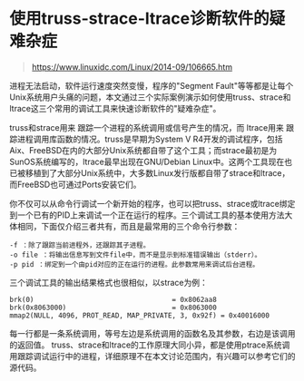 # 使用truss-strace-ltrace诊断软件的疑难杂症

> https://www.linuxidc.com/Linux/2014-09/106665.htm  

进程无法启动，软件运行速度突然变慢，程序的"Segment Fault"等等都是让每个Unix系统用户头痛的问题，本文通过三个实际案例演示如何使用truss、strace和ltrace这三个常用的调试工具来快速诊断软件的"疑难杂症"。  

truss和strace用来 跟踪一个进程的系统调用或信号产生的情况，而 ltrace用来 跟踪进程调用库函数的情况。truss是早期为System V R4开发的调试程序，包括Aix、FreeBSD在内的大部分Unix系统都自带了这个工具；而strace最初是为SunOS系统编写的，ltrace最早出现在GNU/Debian Linux中。这两个工具现在也已被移植到了大部分Unix系统中，大多数Linux发行版都自带了strace和ltrace，而FreeBSD也可通过Ports安装它们。  

你不仅可以从命令行调试一个新开始的程序，也可以把truss、strace或ltrace绑定到一个已有的PID上来调试一个正在运行的程序。三个调试工具的基本使用方法大体相同，下面仅介绍三者共有，而且是最常用的三个命令行参数：  

```
-f ：除了跟踪当前进程外，还跟踪其子进程。
-o file ：将输出信息写到文件file中，而不是显示到标准错误输出（stderr）。
-p pid ：绑定到一个由pid对应的正在运行的进程。此参数常用来调试后台进程。
```

三个调试工具的输出结果格式也很相似，以strace为例：  

```
brk(0)                                  = 0x8062aa8
brk(0x8063000)                          = 0x8063000
mmap2(NULL, 4096, PROT_READ, MAP_PRIVATE, 3, 0x92f) = 0x40016000
```

每一行都是一条系统调用，等号左边是系统调用的函数名及其参数，右边是该调用的返回值。 truss、strace和ltrace的工作原理大同小异，都是使用ptrace系统调用跟踪调试运行中的进程，详细原理不在本文讨论范围内，有兴趣可以参考它们的源代码。  
